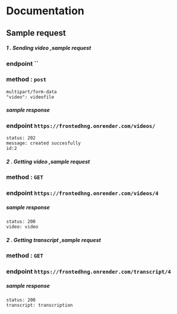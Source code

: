 # Documentation
## Sample request
##### 1 . Sending video ,sample request
### endpoint ``
### method : `post`
 ```
multipart/form-data 
"video": videofile
 ```
##### sample response
### endpoint `https://frontedhng.onrender.com/videos/`
```
status: 202
message: created succesfully
id:2
```
##### 2 . Getting video ,sample request
### method : `GET`
### endpoint `https://frontedhng.onrender.com/videos/4`
##### sample response
```
status: 200
video: video
```
##### 2 . Getting transcript ,sample request
### method : `GET`
### endpoint `https://frontedhng.onrender.com/transcript/4`
##### sample response
```
status: 200
transcript: transcription
```